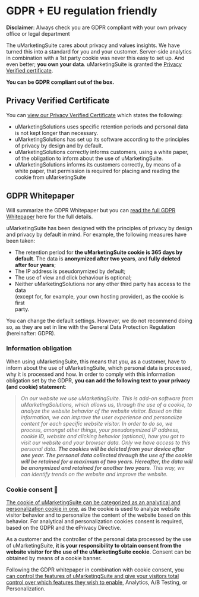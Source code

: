 # GDPR + EU regulation friendly

**Disclaimer**: Always check you are GDPR compliant with your own privacy office or legal department

The uMarketingSuite cares about privacy and values insights. We have turned this into a standard for you and your customer. Server-side analytics in combination with a 1st party cookie was never this easy to set up. And even better; **you own your data**. uMarketingSuite is granted the [Privacy Verified certificate](../../../../%7BlocalLink:umb:/media/b03954cbbf52461897be2cb509b6b690%7D/).

**You can be GDPR compliant out of the box.**

## Privacy Verified Certificate

[![]()](../../../../%7BlocalLink:umb:/media/b03954cbbf52461897be2cb509b6b690%7D/)You can [view our Privacy Verified Certificate](../../../../%7BlocalLink:umb:/media/b03954cbbf52461897be2cb509b6b690%7D/) which states the following:

* uMarketingSolutions uses specific retention periods and personal data is not kept longer than necessary.
* uMarketingSolutions has set up its software according to the principles of privacy by design and by default.
* uMarketingSolutions correctly informs customers, using a white paper, of the obligation to inform about the use of uMarketingSuite.
* uMarketingSolutions informs its customers correctly, by means of a white paper, that permission is required for placing and reading the cookie from uMarketingSuite

## GDPR Whitepaper

Will summarize the GDPR Whitepaper but you can [read the full GDPR Whitepaper](../../../../%7BlocalLink:umb:/media/a705d343471a460cbeeeb78e4e411dc0%7D/) here for the full details.

uMarketingSuite has been designed with the principles of privacy by design and privacy by default in mind. For example, the following measures have been taken:

* The retention period for **the uMarketingSuite cookie is 365 days by default**. The data is **anonymized after two years**, and **fully deleted after four years**;
* The IP address is pseudonymized by default;
* The use of view and click behaviour is optional;
* Neither uMarketingSolutions nor any other third party has access to the data\
  (except for, for example, your own hosting provider), as the cookie is first\
  party.

You can change the default settings. However, we do not recommend doing so, as they are set in line with the General Data Protection Regulation (hereinafter: GDPR).

### Information obligation

When using uMarketingSuite, this means that you, as a customer, have to inform about the use of uMarketingSuite, which personal data is processed, why it is processed and how. In order to comply with this information obligation set by the GDPR, **you can add the following text to your privacy (and cookie) statement**:

> _On our website we use uMarketingSuite. This is add-on software from uMarketingSolutions, which allows us, through the use of a cookie, to analyze the website behavior of the website visitor. Based on this information, we can improve the user experience and personalize content for each specific website visitor. In order to do so, we process, amongst other things, your pseudonymized IP address, cookie ID, website and clicking behavior (optional), how you got to visit our website and your browser data. Only we have access to this personal data. **The cookies will be deleted from your device after one year. The personal data collected through the use of the cookie will be retained for a maximum of two years. Hereafter, the data will be anonymized and retained for another two years**. This way, we can identify trends on the website and improve the website._

### Cookie consent 🍪

[The cookie of uMarketingSuite can be categorized as an analytical and personalization cookie in one](../../../../the-umarketingsuite-broad-overview/the-umarketingsuite-cookie/), as the cookie is used to analyze website visitor behavior and to personalize the content of the website based on this behavior. For analytical and personalization cookies consent is required, based on the GDPR and the ePrivacy Directive.

As a customer and the controller of the personal data processed by the use of uMarketingSuite, **it is your responsibility to obtain consent from the website visitor for the use of the uMarketingSuite cookie**. Consent can be obtained by means of a cookie banner.

Following the GDPR whitepaper in combination with cookie consent, you [can control the features of uMarketingSuite and give your visitors total control over which features they wish to enable](../../../../the-umarketingsuite-broad-overview/the-umarketingsuite-cookie/module-permissions/), Analytics, A/B Testing, or Personalization.
